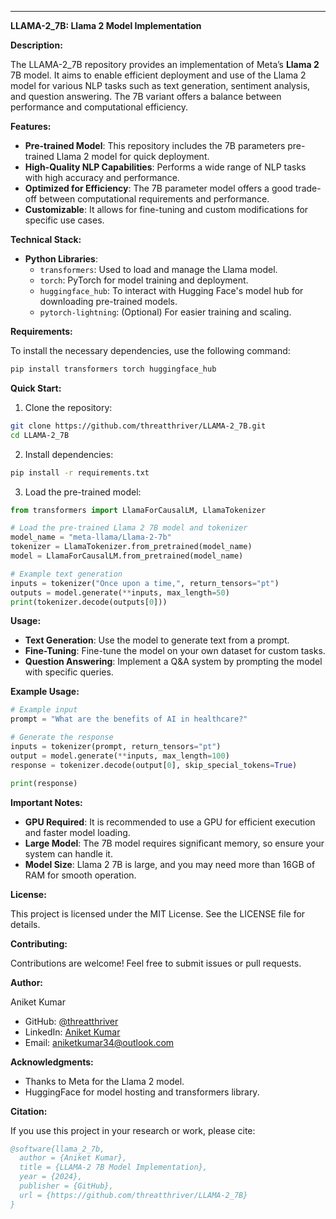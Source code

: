 
---

**LLAMA-2_7B: Llama 2 Model Implementation**

**Description:**

The LLAMA-2_7B repository provides an implementation of Meta’s **Llama 2** 7B model. It aims to enable efficient deployment and use of the Llama 2 model for various NLP tasks such as text generation, sentiment analysis, and question answering. The 7B variant offers a balance between performance and computational efficiency.

**Features:**

- **Pre-trained Model**: This repository includes the 7B parameters pre-trained Llama 2 model for quick deployment.
- **High-Quality NLP Capabilities**: Performs a wide range of NLP tasks with high accuracy and performance.
- **Optimized for Efficiency**: The 7B parameter model offers a good trade-off between computational requirements and performance.
- **Customizable**: It allows for fine-tuning and custom modifications for specific use cases.

**Technical Stack:**

- **Python Libraries**:
  - `transformers`: Used to load and manage the Llama model.
  - `torch`: PyTorch for model training and deployment.
  - `huggingface_hub`: To interact with Hugging Face's model hub for downloading pre-trained models.
  - `pytorch-lightning`: (Optional) For easier training and scaling.

**Requirements:**

To install the necessary dependencies, use the following command:

```bash
pip install transformers torch huggingface_hub
```

**Quick Start:**

1. Clone the repository:

```bash
git clone https://github.com/threatthriver/LLAMA-2_7B.git
cd LLAMA-2_7B
```

2. Install dependencies:

```bash
pip install -r requirements.txt
```

3. Load the pre-trained model:

```python
from transformers import LlamaForCausalLM, LlamaTokenizer

# Load the pre-trained Llama 2 7B model and tokenizer
model_name = "meta-llama/Llama-2-7b"
tokenizer = LlamaTokenizer.from_pretrained(model_name)
model = LlamaForCausalLM.from_pretrained(model_name)

# Example text generation
inputs = tokenizer("Once upon a time,", return_tensors="pt")
outputs = model.generate(**inputs, max_length=50)
print(tokenizer.decode(outputs[0]))
```

**Usage:**

- **Text Generation**: Use the model to generate text from a prompt.
- **Fine-Tuning**: Fine-tune the model on your own dataset for custom tasks.
- **Question Answering**: Implement a Q&A system by prompting the model with specific queries.

**Example Usage:**

```python
# Example input
prompt = "What are the benefits of AI in healthcare?"

# Generate the response
inputs = tokenizer(prompt, return_tensors="pt")
output = model.generate(**inputs, max_length=100)
response = tokenizer.decode(output[0], skip_special_tokens=True)

print(response)
```

**Important Notes:**

- **GPU Required**: It is recommended to use a GPU for efficient execution and faster model loading.
- **Large Model**: The 7B model requires significant memory, so ensure your system can handle it.
- **Model Size**: Llama 2 7B is large, and you may need more than 16GB of RAM for smooth operation.

**License:**

This project is licensed under the MIT License. See the LICENSE file for details.

**Contributing:**

Contributions are welcome! Feel free to submit issues or pull requests.

**Author:**

Aniket Kumar

- GitHub: [@threatthriver](https://github.com/threatthriver)
- LinkedIn: [Aniket Kumar](https://www.linkedin.com/in/aniket-kumar-59764025b/)
- Email: aniketkumar34@outlook.com

**Acknowledgments:**

- Thanks to Meta for the Llama 2 model.
- HuggingFace for model hosting and transformers library.

**Citation:**

If you use this project in your research or work, please cite:

```bibtex
@software{llama_2_7b,
  author = {Aniket Kumar},
  title = {LLAMA-2 7B Model Implementation},
  year = {2024},
  publisher = {GitHub},
  url = {https://github.com/threatthriver/LLAMA-2_7B}
}
```